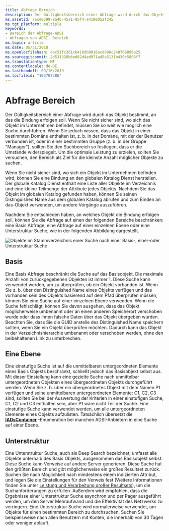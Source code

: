 ```yaml
---
title: Abfrage Bereich
description: Der Gültigkeitsbereich einer Abfrage wird durch das Objekt bestimmt, an das die Bindung erfolgen soll.
ms.assetid: 7ece8599-8a4b-45a1-95f4-a4180052f245
ms.tgt_platform: multiple
keywords:
- Bereich der Abfrage-ADSI
- Abfragen von ADSI, Bereich
ms.topic: article
ms.date: 05/31/2018
ms.openlocfilehash: dac51fc261cb418db0018acd996c248766896a25
ms.sourcegitcommit: 2d531328b6ed82d4ad971a45a5131b430c5866f7
ms.translationtype: MT
ms.contentlocale: de-DE
ms.lasthandoff: 09/16/2019
ms.locfileid: "103707386"
---
```

# <a name="scope-of-query"></a>Abfrage Bereich

Der Gültigkeitsbereich einer Abfrage wird durch das Objekt bestimmt, an das die Bindung erfolgen soll. Wenn Sie nicht sicher sind, wo sich das Objekt im Unternehmen befindet, müssen Sie so weit wie möglich eine Suche durchführen. Wenn Sie jedoch wissen, dass das Objekt in einer bestimmten Domäne enthalten ist, z. b. in der Domäne, mit der der Benutzer verbunden ist, oder in einer bestimmten Gruppe (z. b. in der Gruppe "Manager"), sollten Sie den Suchbereich so festlegen, dass er die Umstände widerspiegelt. Um die optimale Leistung zu erzielen, sollten Sie versuchen, den Bereich als Ziel für die kleinste Anzahl möglicher Objekte zu suchen.

Wenn Sie nicht sicher sind, wo sich ein Objekt im Unternehmen befinden wird, können Sie eine Bindung an den globalen Katalog Dienst herstellen. Der globale Katalog Dienst enthält eine Liste aller Objekte im Verzeichnis und eine kleine Teilmenge der Attribute jedes Objekts. Nachdem Sie das Objekt im globalen Katalog gefunden haben, können Sie seinen Distinguished Name aus dem globalen Katalog abrufen und zum Binden an das-Objekt verwenden, um andere Vorgänge auszuführen.

Nachdem Sie entschieden haben, an welches Objekt die Bindung erfolgen soll, können Sie die Abfrage auf einen der folgenden Bereiche beschränken: eine Basis Abfrage, eine Abfrage auf einer einzelnen Ebene oder eine Unterstruktur Suche, wie in der folgenden Abbildung dargestellt.

![Objekte im Stammverzeichnis einer Suche nach einer Basis-, einer-oder Unterstruktur Suche](images/netds6.png)

## <a name="base"></a>Basis

Eine Basis Abfrage beschränkt die Suche auf das Basisobjekt. Die maximale Anzahl von zurückgegebenen Objekten ist immer 1. Diese Suche kann verwendet werden, um zu überprüfen, ob ein Objekt vorhanden ist. Wenn Sie z. b. über den Distinguished Name eines Objekts verfügen und das vorhanden sein des Objekts basierend auf dem Pfad überprüfen müssen, können Sie eine Suche auf einer einzelnen Ebene verwenden. Wenn die Suche fehlschlägt, können Sie davon ausgehen, dass das Objekt möglicherweise umbenannt oder an einen anderen Speicherort verschoben wurde oder dass ihnen falsche Daten über das Objekt übergeben wurden. Beachten Sie, dass Sie die GUID anstelle des Distinguished Name speichern sollten, wenn Sie ein Objekt überprüfen möchten. Dadurch kann das Objekt in der Verzeichnishierarchie umbenannt oder verschoben werden, ohne den beibehaltenen Link zu unterbrechen.

## <a name="one-level"></a>Eine Ebene

Eine einstufige Suche ist auf die unmittelbaren untergeordneten Elemente eines Basis Objekts beschränkt, schließt jedoch das Basisobjekt selbst aus. Mit dieser Einstellung kann eine gezielte Suche nach unmittelbar untergeordneten Objekten eines übergeordneten Objekts durchgeführt werden. Wenn Sie z. b. über ein übergeordnetes Objekt mit dem Namen P1 verfügen und seine unmittelbaren untergeordneten Elemente: C1, C2, C3 sind, sollten Sie bei der Auswertung der Kriterien in einer einstufigen Suche, C1, C2 und C3 enthalten sein, aber P1 wäre nicht Teil der Suche. Eine einstufige Suche kann verwendet werden, um alle untergeordneten Elemente eines Objekts aufzulisten. Tatsächlich übersetzt die [**IADsContainer**](/windows/desktop/api/Iads/nn-iads-iadscontainer) -Enumeration bei manchen ADSI-Anbietern in eine Suche auf einer Ebene.

## <a name="subtree"></a>Unterstruktur

Eine Unterstruktur Suche, auch als Deep Search bezeichnet, umfasst alle Objekte unterhalb des Basis Objekts, ausgenommen das Basisobjekt selbst. Diese Suche kann Verweise auf andere Server generieren. Diese Suche hat den größten Bereich und gibt möglicherweise ein großes Resultset zurück. Suchen Sie nach Möglichkeit nach mindestens einem indizierten Attribut, und legen Sie die Einstellungen für den Verweis fest (Weitere Informationen finden Sie unter [Leistung und Verarbeitung großer Resultsets](performance-and-handling-large-result-sets.md)), um die Suchanforderungen zu erfüllen. Außerdem wird empfohlen, dass die Ergebnisse einer Unterstruktur Suche asynchron und per Pager ausgeführt werden, um den Server Mehraufwand und die Effektivität des Netzwerks zu verringern. Eine Unterstruktur Suche wird normalerweise verwendet, um Objekte für einen bestimmten Bereich zu durchsuchen. Suchen Sie beispielsweise nach allen Benutzern mit Konten, die innerhalb von 30 Tagen oder weniger abläuft.

 

 




